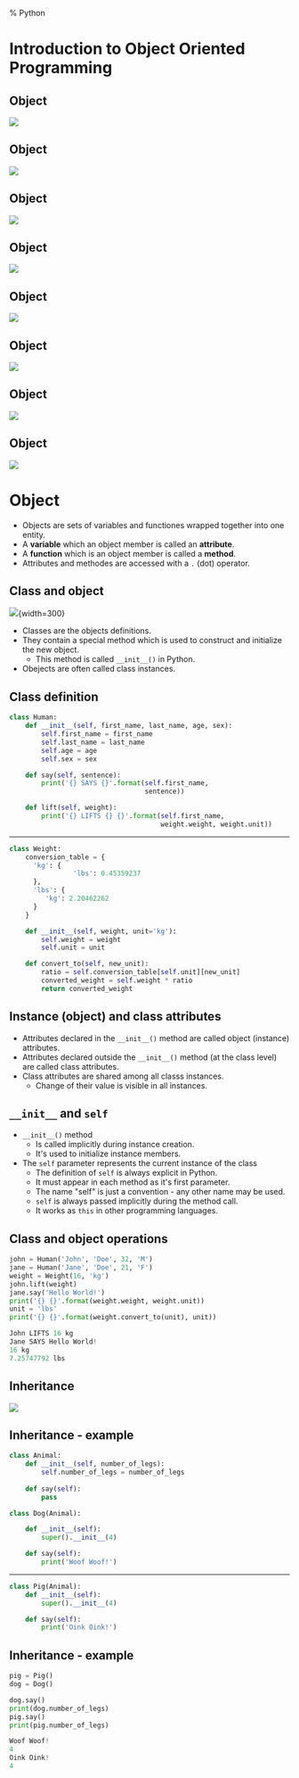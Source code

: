 % Python

# Introduction to Object Oriented Programming

## Object
![](images/png/human_obj_attr.png)

## Object
![](images/png/human_obj_attr_labeled.png)

## Object
![](images/png/human_obj_attr_method.png)

## Object
![](images/png/human_obj_attr_method_labeled.png)

## Object
![](images/png/human_weight_obj.png)

## Object
![](images/png/human_weight_obj_small.png)

## Object
![](images/png/human_weight_obj_call.png)

## Object
![](images/png/human_weight_obj_call_effect.png)

# Object
- Objects are sets of variables and functiones wrapped together into one entity.
- A **variable** which an object member is called an **attribute**.
- A **function** which is an object member is called a **method**.
- Attributes and methodes are accessed with a ``.`` (dot) operator.

## Class and object
![](images/png/class_object.png){width=300}

- Classes are the objects definitions.
- They contain a special method which is used to construct and initialize the new object.
    - This method is called `__init__()` in Python.
- Obejects are often called class instances.

## Class definition
~~~python
class Human:
    def __init__(self, first_name, last_name, age, sex):
        self.first_name = first_name
        self.last_name = last_name
        self.age = age
        self.sex = sex

    def say(self, sentence):
        print('{} SAYS {}'.format(self.first_name,
                                  sentence))

    def lift(self, weight):
        print('{} LIFTS {} {}'.format(self.first_name,
                                      weight.weight, weight.unit))
~~~

---

~~~python
class Weight:
    conversion_table = {
      'kg': {
                'lbs': 0.45359237
      },
      'lbs': {
         'kg': 2.20462262
      }
    }

    def __init__(self, weight, unit='kg'):
        self.weight = weight
        self.unit = unit

    def convert_to(self, new_unit):
        ratio = self.conversion_table[self.unit][new_unit]
        converted_weight = self.weight * ratio
        return converted_weight
~~~

## Instance (object) and class attributes
- Attributes declared in the `__init__()` method are called object (instance) attributes.
- Attributes declared outside the `__init__()` method (at the class level) are called class attributes.
- Class attributes are shared among all classs instances.
    - Change of their value is visible in all instances.

## `__init__` and `self`
- `__init__()` method
    - Is called implicitly during instance creation.
    - It's used to initialize instance members.
- The `self` parameter represents the current instance of the class
    - The definition of `self` is always explicit in Python.
    - It must appear in each method as it's first parameter.
    - The name "self" is just a convention - any other name may be used.
    - `self` is always passed implicitly during the method call.
    - It works as `this` in other programming languages.

## Class and object operations
~~~python
john = Human('John', 'Doe', 32, 'M')
jane = Human('Jane', 'Doe', 21, 'F')
weight = Weight(16, 'kg')
john.lift(weight)
jane.say('Hello World!')
print('{} {}'.format(weight.weight, weight.unit))
unit = 'lbs'
print('{} {}'.format(weight.convert_to(unit), unit))

John LIFTS 16 kg
Jane SAYS Hello World!
16 kg
7.25747792 lbs
~~~

## Inheritance
![](images/png/inheritance.png)

## Inheritance - example
~~~python
class Animal:
    def __init__(self, number_of_legs):
        self.number_of_legs = number_of_legs
    
    def say(self):
        pass

class Dog(Animal):

    def __init__(self):
        super().__init__(4)

    def say(self):
        print('Woof Woof!')
~~~

---

~~~python
class Pig(Animal):
    def __init__(self):
        super().__init__(4)

    def say(self):
        print('Oink Oink!')
~~~

## Inheritance - example
~~~python
pig = Pig()
dog = Dog()

dog.say()
print(dog.number_of_legs)
pig.say()
print(pig.number_of_legs)

Woof Woof!
4
Oink Oink!
4
~~~
